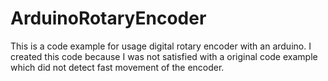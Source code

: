 # ArduinoRotaryEncoder
This is a code example for usage digital rotary encoder with an arduino. I created this code because I was not satisfied with a original code example which did not detect fast movement of the encoder.
